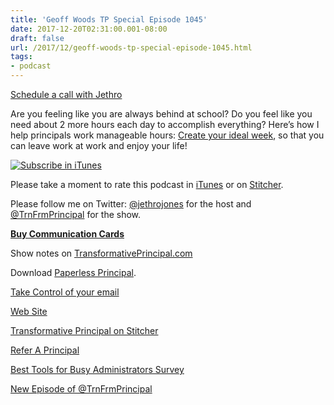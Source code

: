 ```yaml
---
title: 'Geoff Woods TP Special Episode 1045'
date: 2017-12-20T02:31:00.001-08:00
draft: false
url: /2017/12/geoff-woods-tp-special-episode-1045.html
tags: 
- podcast
---
```


  

[Schedule a call with Jethro](http://transformativeprincipal.org/mastermind)

Are you feeling like you are always behind at school? Do you feel like you need about 2 more hours each day to accomplish everything? Here’s how I help principals work manageable hours: [Create your ideal week](http://transformativeprincipal.org/idealweek), so that you can leave work at work and enjoy your life!

[![Subscribe in iTunes](http://transformativeprincipal.org/wp-content/uploads/2015/07/itunes.png)](https://itunes.apple.com/us/podcast/transformative-principal/id770942472?mt=2)

Please take a moment to rate this podcast in [iTunes](https://itunes.apple.com/us/podcast/transformative-principal/id770942472?mt=2) or on [Stitcher](http://www.stitcher.com/podcast/jethro-jones/transformative-principals?refid=stpr). 

Please follow me on Twitter: [@jethrojones](http://twitter.com/jethrojones) for the host and [@TrnFrmPrincipal](http://twitter.com/trnfrmprincipal) for the show.

[**Buy Communication Cards**](http://www.jethrojones.com/new-products/communication-cards)

Show notes on [TransformativePrincipal.com](http://transformativeprincipal.org/)

Download [Paperless Principal](http://itunes.apple.com/us/book/paperless-principal/id558201943?ls=1).  

[Take Control of your email](http://mbsy.co/3jbnc)

[Web Site](http://transformativeprincipal.com)

[Transformative Principal on Stitcher](http://www.stitcher.com/s?fid=44392&refid=stpr)

[Refer A Principal](https://docs.google.com/forms/d/1pI7a1e-rszZkDurFR2Jw9aXYjOX0XfCcJ-uTsgNiAmo/viewform)

[Best Tools for Busy Administrators Survey](https://docs.google.com/forms/d/12nqS30m-7PQ5BhlGSGrXoQrYwZ33bgulQRaXfUagC08/viewform)

  

[New Episode of @TrnFrmPrincipal](http://transformativeprincipal.org/episode1045)